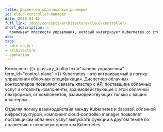 ```yaml
---
title: Диспетчер облачных контроллеров
id: cloud-controller-manager
date: 2018-04-12
full_link: /docs/concepts/architecture/cloud-controller/
short_description: >
  Компонент плоскости управления, который интегрирует Kubernetes со сторонними облачными провайдерами.
aka: 
tags:
- core-object
- architecture
- operation
---
```

Компонент {{< glossary_tooltip text="панель управления" term_id="control-plane" >}} Kubernetes - это встраиваемый в логику управления облочная спецификация. Диспетчер облачных контроллеров позволяет связать кластер с API поставщика облачных услуг и отделить компоненты, взаимодействующие с этой облачной платформой, от компонентов, взаимодействующих только с вашим кластером.

<!--more-->

Отделяя логику взаимодействия между Kubernetes и базовой облачной инфраструктурой, компонент cloud-controller-manager позволяет поставщикам облачных услуг выпускать функции в другом темпе по сравнению с основным проектом Kubernetes.

